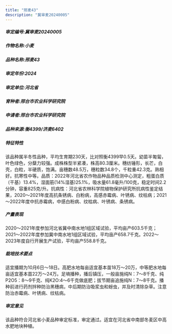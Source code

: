 ```yaml
---
title: "邢麦43"
description: "冀审麦20240005"
---
```

##### 审定编号:冀审麦20240005

##### 作物名称:小麦

##### 品种名称:邢麦43

##### 审定年份:2024

##### 审定单位:河北省

##### 育种者:邢台市农业科学研究院

##### 申请者:邢台市农业科学研究院

##### 品种来源:衡4399/济麦6402

##### 特征特性
该品种属半冬性品种，平均生育期230天，比对照衡4399早0.5天。幼苗半匍匐，叶色绿色，分蘖力较强。成株株型半紧凑，株高80.3厘米。穗纺锤形，长芒，白壳，白粒，半硬质，饱满。亩穗数48.5万，穗粒数34.8个，千粒重42.3克。熟相好。抗寒性中等。品质：2022年河北省农作物品种品质检测中心测定，粗蛋白质（干基）13.4%，湿面筋(14%湿基)25.1%，吸水量61.8毫升/100克，稳定时间2.2分钟，容重825克/升。抗病性：河北省农林科学院植物保护研究所抗病性鉴定结果，2020～2021年度高抗条锈病、白粉病，高感赤霉病、叶锈病、纹枯病；2021～2022年度中抗赤霉病，中感白粉病、纹枯病、叶锈病、条锈病。

##### 产量表现
2020～2021年度参加河北省冀中南水地1组区域试验，平均亩产603.5千克；2021～2022年度参加冀中南水地1组区域试验，平均亩产658.7千克。2022～2023年度自行开展生产试验，平均亩产558.8千克。

##### 栽培技术要点
适宜播期为10月6日～18日。高肥水地每亩适宜基本苗18万～20万，中等肥水地每亩适宜基本苗22万～24万。足墒播种，播后镇压，一般亩施纯N：7～8千克、纯P2O5：8～9千克、纯K2O:4～6千克做底肥；拔节期亩追施纯N：7～8千克。播种前进行药剂拌种防治黑穗病，中后期防治吸浆虫和蚜虫，并及时清除杂草。注意防治赤霉病、叶锈病、纹枯病。

##### 审定意见
该品种符合河北省小麦品种审定标准，审定通过。适宜在河北省中南部冬麦区中高水肥地块种植。
